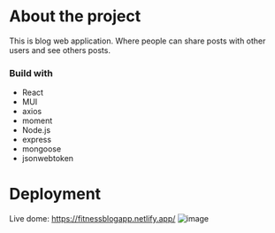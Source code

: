 # About the project
This is blog web application. Where people can share posts with other users and see others posts.
### Build with
- React
- MUI
- axios
- moment
- Node.js
- express
- mongoose
- jsonwebtoken
# Deployment
Live dome: https://fitnessblogapp.netlify.app/
![image](https://user-images.githubusercontent.com/83812666/195983712-99c8f192-3708-41df-824e-c38eff2beb49.png)
